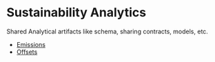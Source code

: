 # Sustainability Analytics

Shared Analytical artifacts like schema, sharing contracts, models, etc.

- [Emissions](emissions)
- [Offsets](offsets)
